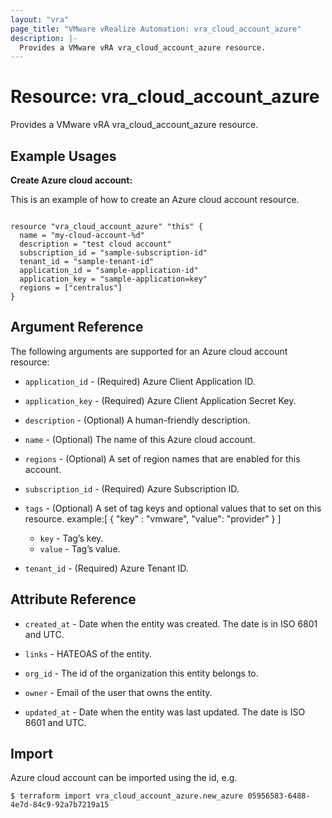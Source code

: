 ```yaml
---
layout: "vra"
page_title: "VMware vRealize Automation: vra_cloud_account_azure"
description: |-
  Provides a VMware vRA vra_cloud_account_azure resource.
---
```


# Resource: vra\_cloud\_account\_azure

Provides a VMware vRA vra_cloud_account_azure resource.

## Example Usages

**Create Azure cloud account:**

This is an example of how to create an Azure cloud account resource.

```hcl

resource "vra_cloud_account_azure" "this" {
  name = "my-cloud-account-%d"
  description = "test cloud account"
  subscription_id = "sample-subscription-id"
  tenant_id = "sample-tenant-id"
  application_id = "sample-application-id"
  application_key = "sample-application=key"
  regions = ["centralus"]
}

```



## Argument Reference

The following arguments are supported for an Azure cloud account resource:

* `application_id` - (Required) Azure Client Application ID.

* `application_key` - (Required) Azure Client Application Secret Key.

* `description` - (Optional) A human-friendly description.

* `name` - (Optional) The name of this Azure cloud account.

* `regions` - (Optional) A set of region names that are enabled for this account.

* `subscription_id` - (Required) Azure Subscription ID.

* `tags` - (Optional) A set of tag keys and optional values that to set on this resource.
example:[ { "key" : "vmware", "value": "provider" } ]
  * `key` - Tag’s key.
  * `value` - Tag’s value.

* `tenant_id` - (Required) Azure Tenant ID.

## Attribute Reference

* `created_at` - Date when the entity was created. The date is in ISO 6801 and UTC.

* `links` - HATEOAS of the entity.

* `org_id` - The id of the organization this entity belongs to.

* `owner` - Email of the user that owns the entity.

* `updated_at` - Date when the entity was last updated. The date is ISO 8601 and UTC.

## Import

Azure cloud account can be imported using the id, e.g.

`$ terraform import vra_cloud_account_azure.new_azure 05956583-6488-4e7d-84c9-92a7b7219a15`